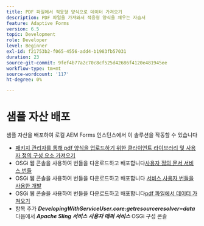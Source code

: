 ```yaml
---
title: PDF 파일에서 적응형 양식으로 데이터 가져오기
description: PDF 파일을 가져와서 적응형 양식을 채우는 자습서
feature: Adaptive Forms
version: 6.5
topic: Development
role: Developer
level: Beginner
exl-id: f21753b2-f065-4556-add4-b1983fb57031
duration: 23
source-git-commit: 9fef4b77a2c70c8cf525d42686f4120e481945ee
workflow-type: tm+mt
source-wordcount: '117'
ht-degree: 0%

---
```


# 샘플 자산 배포

샘플 자산을 배포하여 로컬 AEM Forms 인스턴스에서 이 솔루션을 작동할 수 있습니다

* [패키지 관리자를 통해 pdf 양식을 업로드하기 위한 클라이언트 라이브러리 및 사용자 정의 구성 요소 가져오기](./assets/client-libs-custom-component.zip)
* OSGi 웹 콘솔을 사용하여 번들을 다운로드하고 배포합니다[사용자 정의 문서 서비스 번들](/help/forms/assets/common-osgi-bundles/AEMFormsDocumentServices.core-1.0-SNAPSHOT.jar)
* OSGi 웹 콘솔을 사용하여 번들을 다운로드하고 배포합니다 [서비스 사용자 번들을 사용한 개발](/help/forms/assets/common-osgi-bundles/DevelopingWithServiceUser.jar)
* OSGi 웹 콘솔을 사용하여 번들을 다운로드하고 배포합니다[pdf 파일에서 데이터 가져오기](./assets/onlineToOffline.core-1.0.0-SNAPSHOT.jar)
* 항목 추가 _**DevelopingWithServiceUser.core:getresourceresolver=data**_ 다음에서 _**Apache Sling 서비스 사용자 매퍼 서비스**_ OSGi 구성 콘솔
